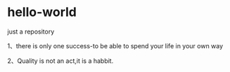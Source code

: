 # hello-world
just a repository

1、there is only one success-to be able to spend your life in your
own way


2、Quality is not an act,it is a habbit.
